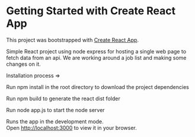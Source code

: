 # Getting Started with Create React App

This project was bootstrapped with [Create React App](https://github.com/facebook/create-react-app).

Simple React project using node express for hosting a single web page to fetch data from an api.
We are working around a job list and making some changes on it.

Installation process =>

Run npm install in the root directory to download the project dependencies

Run npm build to generate the react dist folder

Run node app.js to start the node server

Runs the app in the development mode.\
Open [http://localhost:3000](http://localhost:3000) to view it in your browser.
